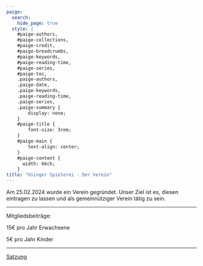 ```yaml
---
paige:
  search:
    hide_page: true
  style: |
    #paige-authors,
    #paige-collections,
    #paige-credit,
    #paige-breadcrumbs,
    #paige-keywords,
    #paige-reading-time,
    #paige-series,
    #paige-toc,
    .paige-authors,
    .paige-date,
    .paige-keywords,
    .paige-reading-time,
    .paige-series,
    .paige-summary {
        display: none;
    }
    #paige-title {
        font-size: 3rem;
    }
    #paige-main {
        text-align: center;
    }
    #paige-content {
      width: 66ch;
    }
title: "Usinger Spielerei - Der Verein"
---
```


Am 25.02.2024 wurde ein Verein gegründet. Unser Ziel ist es, diesen eintragen zu lassen und als gemeinnütziger Verein tätig zu sein.


---

Mitgliedsbeiträge: 

15€ pro Jahr Erwachsene 

5€ pro Jahr Kinder

---  

[Satzung](satzung.pdf)
